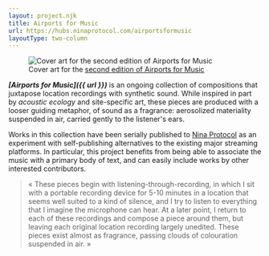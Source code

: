 ```yaml
---
layout: project.njk
title: Airports for Music
url: https://hubs.ninaprotocol.com/airportsformusic
layoutType: two-column
---
```

<!-- ## {{ subtitle }} -->

<figure class="figure-medium">
  <img src="https://nina.imgix.net/https%3A%2F%2Fwww.arweave.net%2FrjEf_KNl44Bt_N6l--G03ZoRiqOWFOO-z2XG46b9DPw?ixlib=js-3.8.0&width=1200&fm=webp&s=f21a383c96e8a5efd68abc9af3805a2b" alt="Cover art for the second edition of Airports for Music">
  <figcaption>Cover art for the <a href="https://hubs.ninaprotocol.com/airportsformusic/releases/5Nr5R2ks3ttcFtqRJW7WKygx8NG4v5EUxo3DaErGKPQg" target="_blank">second edition of Airports for Music</a></figcaption>
</figure>

_**[Airports for Music]({{ url }})**_ is an ongoing collection of compositions that juxtapose location recordings with synthetic sound. While inspired in part by *acoustic ecology* and site-specific art, these pieces are produced with a looser guiding metaphor, of sound as a fragrance: aerosolized materiality suspended in air, carried gently to the listener's ears.

Works in this collection have been serially published to [Nina Protocol](https://www.ninaprotocol.com/) as an experiment with self-publishing alternatives to the existing major streaming platforms. In particular, this project benefits from being able to associate the music with a primary body of text, and can easily include works by other interested contributors.

<!-- Similar to distilling a fragrance, I think of this project as exploration  -->

<!-- There's an inherent _lossiness_ to making location recordings, which reduce all the sensory dimensions of immediate physical experience to a two-dimensional recording in time -->

> « These pieces begin with listening-through-recording, in which I sit with a portable recording device for 5-10 minutes in a location that seems well suited to a kind of silence, and I try to listen to everything that I imagine the microphone can hear. At a later point, I return to each of these recordings and compose a piece around them, but leaving each original location recording largely unedited. These pieces exist almost as fragrance, passing clouds of colouration suspended in air. »

